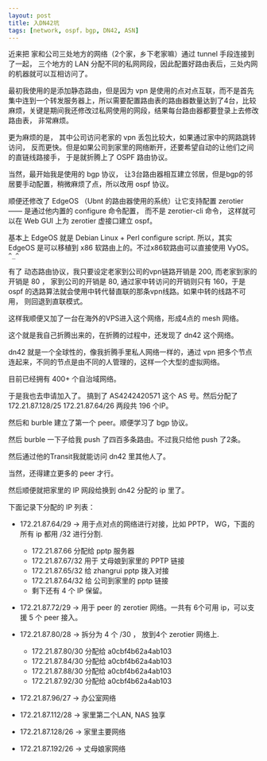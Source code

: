 ```yaml
---
layout: post
title: 入DN42坑
tags: [network, ospf，bgp, DN42, ASN]
---
```


近来把 家和公司三处地方的网络（2个家，乡下老家嘛）通过 tunnel 手段连接到了一起， 三个地方的 LAN 分配不同的私网网段，因此配置好路由表后，三处内网的机器就可以互相访问了。

最初我使用的是添加静态路由，但是因为 vpn 是使用的点对点互联，而不是首先集中连到一个转发服务器上，所以需要配置路由表的路由器数量达到了4台，比较麻烦，关键是期间我还修改过私网使用的网段，结果每台路由器都要登录上去修改路由表， 非常麻烦。

更为麻烦的是， 其中公司访问老家的 vpn 丢包比较大，如果通过家中的网路跳转访问， 反而更快。但是如果公司到家里的网络断开，还要希望自动的让他们之间的直链线路接手， 于是就折腾上了 OSPF 路由协议。

当然，最开始我是使用的 bgp 协议， 让3台路由器相互建立邻居，但是bgp的邻居要手动配置，稍微麻烦了点，所以改用 ospf 协议。

顺便还修改了 EdgeOS （Ubnt 的路由器使用的系统）让它支持配置 zerotier —— 是通过他内置的 configure 命令配置， 而不是 zerotier-cli 命令， 这样就可以在 Web GUI 上为 zerotier 虚接口建立 ospf。

基本上 EdgeOS 就是 Debian Linux + Perl configure script.
所以，其实 EdgeOS 是可以移植到 x86 软路由上的。不过x86软路由可以直接使用 VyOS。```^_^```


有了 动态路由协议，我只要设定老家到公司的vpn链路开销是 200, 而老家到家的开销是 80 ， 家到公司的开销是 80, 通过家中转访问的开销则只有 160，于是 ospf 的选路算法就会使用中转代替直联的那条vpn线路。如果中转的线路不可用， 则回退到直联模式。

这样我顺便又加了一台在海外的VPS进入这个网络，形成4点的 mesh 网络。



这个就是我自己折腾出来的，在折腾的过程中，还发现了 dn42 这个网络。

dn42 就是一个全球性的，像我折腾手里私人网络一样的，通过 vpn 把多个节点连起来，不同的节点是由不同的人管理的，这样一个大型的虚拟网络。

目前已经拥有 400+ 个自治域网络。

于是我也去申请加入了。 搞到了 AS4242420571 这个 AS 号。然后分配了 
172.21.87.128/25 172.21.87.64/26 两段共 196 个IP。

然后和 burble 建立了第一个 peer。顺便学习了 bgp 协议。

然后 burble 一下子给我 push 了四百多条路由。不过我只给他 push 了2条。

然后通过他的Transit我就能访问 dn42 里其他人了。

当然，还得建立更多的 peer 才行。

然后顺便就把家里的 IP 网段给换到 dn42 分配的 ip 里了。


下面记录下分配的 IP 列表：

*	172.21.87.64/29	-> 用于点对点的网络进行对接，比如 PPTP， WG，下面的所有 ip 都用 /32 进行分割.
	* 172.21.87.66 分配给 pptp 服务器
	* 172.21.87.67/32 用于 丈母娘到家里的 PPTP 链接
	* 172.21.87.65/32 给 zhangrui pptp 拨入对接
	* 172.21.87.64/32 给 公司到家里的 pptp 链接
	* 剩下还有 4 个 IP 保留。

*	172.21.87.72/29	-> 用于 peer 的 zerotier 网络。一共有 6个可用 ip，可以支援 5 个 peer 接入。

*	172.21.87.80/28 -> 拆分为 4 个 /30 ， 放到4个 zerotier 网络上.
	*	172.21.87.80/30 分配给 a0cbf4b62a4ab103
	*	172.21.87.84/30 分配给 a0cbf4b62a4ab103	
	*	172.21.87.88/30 分配给 a0cbf4b62a4ab103
	*	172.21.87.92/30 分配给 a0cbf4b62a4ab103	
	
*	172.21.87.96/27 -> 办公室网络

*	172.21.87.112/28 -> 家里第二个LAN, NAS 独享

*	172.21.87.128/26 -> 家里主要网络

*	172.21.87.192/26 -> 丈母娘家网络










